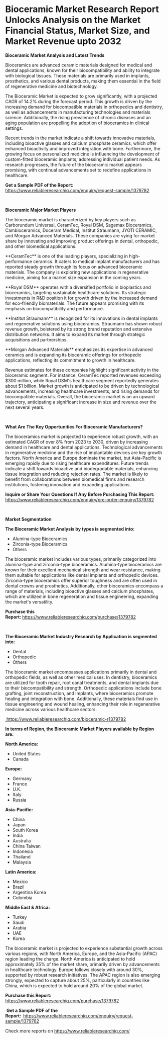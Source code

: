 <p><h1>Bioceramic Market Research Report Unlocks Analysis on the Market Financial Status, Market Size, and Market Revenue upto 2032</h1></p><p><strong>Bioceramic Market Analysis and Latest Trends</strong></p>
<p><p>Bioceramics are advanced ceramic materials designed for medical and dental applications, known for their biocompatibility and ability to integrate with biological tissues. These materials are primarily used in implants, prosthetics, and various dental products, making them essential in the field of regenerative medicine and biotechnology. </p><p>The Bioceramic Market is expected to grow significantly, with a projected CAGR of 14.2% during the forecast period. This growth is driven by the increasing demand for biocompatible materials in orthopedics and dentistry, as well as advancements in manufacturing technologies and materials science. Additionally, the rising prevalence of chronic diseases and an aging population are propelling the adoption of bioceramics in clinical settings. </p><p>Recent trends in the market indicate a shift towards innovative materials, including bioactive glasses and calcium phosphate ceramics, which offer enhanced bioactivity and improved integration with bone. Furthermore, the growing focus on personalized medicine is influencing the development of custom-fitted bioceramic implants, addressing individual patient needs. As research progresses, the future of the bioceramic market appears promising, with continual advancements set to redefine applications in healthcare.</p></p>
<p><strong>Get a Sample PDF of the Report:&nbsp;</strong> <a href="https://www.reliableresearchiq.com/enquiry/request-sample/1379782?utm_campaign=2325&utm_medium=2&utm_source=Github&utm_content=ia&utm_term=02042025&utm_id=bioceramic">https://www.reliableresearchiq.com/enquiry/request-sample/1379782</a></p>
<p>&nbsp;</p>
<p><strong>Bioceramic Major Market Players</strong></p>
<p><p>The bioceramic market is characterized by key players such as Carborundum Universal, CeramTec, Royal DSM, Sagemax Bioceramics, Cambioceramics, Doceram Medical, Institut Straumann, JYOTI CERAMIC, and Morgan Advanced Materials. These companies are vying for market share by innovating and improving product offerings in dental, orthopedic, and other biomedical applications.</p><p>**CeramTec** is one of the leading players, specializing in high-performance ceramics. It caters to medical implant manufacturers and has reported steady growth through its focus on advanced bioceramic materials. The company is exploring new applications in regenerative medicine, aiming for a market size expansion in the coming years.</p><p>**Royal DSM** operates with a diversified portfolio in bioplastics and bioceramics, targeting sustainable healthcare solutions. Its strategic investments in R&D position it for growth driven by the increased demand for eco-friendly biomaterials. The future appears promising with its emphasis on biocompatibility and performance.</p><p>**Institut Straumann** is recognized for its innovations in dental implants and regenerative solutions using bioceramics. Straumann has shown robust revenue growth, bolstered by its strong brand reputation and extensive distribution networks. It aims to expand its market through strategic acquisitions and partnerships.</p><p>**Morgan Advanced Materials** emphasizes its expertise in advanced ceramics and is expanding its bioceramic offerings for orthopedic applications, reflecting its commitment to growth in healthcare. </p><p>Revenue estimates for these companies highlight significant activity in the bioceramic segment. For instance, CeramTec reported revenues exceeding $300 million, while Royal DSM's healthcare segment reportedly generates about $1 billion. Market growth is anticipated to be driven by technological advancements, increasing healthcare investments, and rising demands for biocompatible materials. Overall, the bioceramic market is on an upward trajectory, anticipating a significant increase in size and revenue over the next several years.</p></p>
<p>&nbsp;</p>
<p><strong>What Are The Key Opportunities For Bioceramic Manufacturers?</strong></p>
<p><p>The bioceramics market is projected to experience robust growth, with an estimated CAGR of over 8% from 2023 to 2030, driven by increasing demand in healthcare and dental applications. Technological advancements in regenerative medicine and the rise of implantable devices are key growth factors. North America and Europe dominate the market, but Asia-Pacific is emerging rapidly due to rising healthcare expenditures. Future trends indicate a shift towards bioactive and biodegradable materials, enhancing tissue integration and reducing rejection rates. The market is likely to benefit from collaborations between biomedical firms and research institutions, fostering innovation and expanding applications.</p></p>
<p><strong>Inquire or Share Your Questions If Any Before Purchasing This Report:</strong> <a href="https://www.reliableresearchiq.com/enquiry/pre-order-enquiry/1379782?utm_campaign=2325&utm_medium=2&utm_source=Github&utm_content=ia&utm_term=02042025&utm_id=bioceramic">https://www.reliableresearchiq.com/enquiry/pre-order-enquiry/1379782</a></p>
<p>&nbsp;</p>
<p><strong>Market Segmentation</strong></p>
<p><strong>The Bioceramic Market Analysis by types is segmented into:</strong></p>
<p><ul><li>Alumina-type Bioceramics</li><li>Zirconia-type Bioceramics</li><li>Others</li></ul></p>
<p><p>The bioceramic market includes various types, primarily categorized into alumina-type and zirconia-type bioceramics. Alumina-type bioceramics are known for their excellent mechanical strength and wear resistance, making them suitable for applications like dental implants and orthopedic devices. Zirconia-type bioceramics offer superior toughness and are often used in dental crowns and prosthetics. Additionally, other bioceramics encompass a range of materials, including bioactive glasses and calcium phosphates, which are utilized in bone regeneration and tissue engineering, expanding the market's versatility.</p></p>
<p><strong>Purchase this Report:&nbsp;</strong><a href="https://www.reliableresearchiq.com/purchase/1379782?utm_campaign=2325&utm_medium=2&utm_source=Github&utm_content=ia&utm_term=02042025&utm_id=bioceramic">https://www.reliableresearchiq.com/purchase/1379782</a></p>
<p>&nbsp;</p>
<p><strong>The Bioceramic Market Industry Research by Application is segmented into:</strong></p>
<p><ul><li>Dental</li><li>Orthopedic</li><li>Others</li></ul></p>
<p><p>The bioceramic market encompasses applications primarily in dental and orthopedic fields, as well as other medical uses. In dentistry, bioceramics are utilized for tooth repair, root canal treatments, and dental implants due to their biocompatibility and strength. Orthopedic applications include bone grafting, joint reconstruction, and implants, where bioceramics promote healing and integration with bone. Additionally, these materials find use in tissue engineering and wound healing, enhancing their role in regenerative medicine across various healthcare sectors.</p></p>
<p><a href="https://www.reliableresearchiq.com/bioceramic-r1379782?utm_campaign=2325&utm_medium=2&utm_source=Github&utm_content=ia&utm_term=02042025&utm_id=bioceramic">&nbsp;https://www.reliableresearchiq.com/bioceramic-r1379782</a></p>
<p><strong>In terms of Region, the Bioceramic Market Players available by Region are:</strong></p>
<p>
    <p> <strong> North America: </strong>
        <ul>
            <li>United States</li>
            <li>Canada</li>
        </ul>
        </p> 
    <p> <strong> Europe: </strong>
        <ul>
            <li>Germany</li>
            <li>France</li>
            <li>U.K.</li>
            <li>Italy</li>
            <li>Russia</li>
        </ul>
        </p> 
    <p> <strong> Asia-Pacific: </strong>
        <ul>
            <li>China</li>
            <li>Japan</li>
            <li>South Korea</li>
            <li>India</li>
            <li>Australia</li>
            <li>China Taiwan</li>
            <li>Indonesia</li>
            <li>Thailand</li>
            <li>Malaysia</li>
        </ul>
        </p> 
    <p> <strong> Latin America: </strong>
        <ul>
            <li>Mexico</li>
            <li>Brazil</li>
            <li>Argentina Korea</li>
            <li>Colombia</li>
        </ul>
        </p> 
    <p> <strong> Middle East & Africa: </strong>
        <ul>
            <li>Turkey</li>
            <li>Saudi</li>
            <li>Arabia</li>
            <li>UAE</li>
            <li>Korea</li>
        </ul>
    </p>
    </p>
<p><p>The bioceramic market is projected to experience substantial growth across various regions, with North America, Europe, and the Asia-Pacific (APAC) region leading the charge. North America is anticipated to hold approximately 35% of the market share, primarily driven by advancements in healthcare technology. Europe follows closely with around 30%, supported by robust research initiatives. The APAC region is also emerging strongly, expected to capture about 25%, particularly in countries like China, which is expected to hold around 20% of the global market.</p></p>
<p><strong>Purchase this Report: </strong><a href="https://www.reliableresearchiq.com/purchase/1379782?utm_campaign=2325&utm_medium=2&utm_source=Github&utm_content=ia&utm_term=02042025&utm_id=bioceramic">https://www.reliableresearchiq.com/purchase/1379782</a></p>
<p>&nbsp;<strong>Get a Sample PDF of the Report:&nbsp;&nbsp;</strong><a href="https://www.reliableresearchiq.com/enquiry/request-sample/1379782?utm_campaign=2325&utm_medium=2&utm_source=Github&utm_content=ia&utm_term=02042025&utm_id=bioceramic">https://www.reliableresearchiq.com/enquiry/request-sample/1379782</a></p>
<p><strong></strong></p>
<p>Check more reports on <a href="https://www.reliableresearchiq.com/?utm_campaign=2325&utm_medium=2&utm_source=Github&utm_content=ia&utm_term=02042025&utm_id=bioceramic">https://www.reliableresearchiq.com/</a></p>